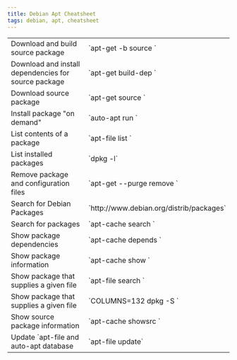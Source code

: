 ```yaml
---
title: Debian Apt Cheatsheet
tags: debian, apt, cheatsheet
---
```


<table>
<tr>
	<td>Download and build source package</td>
	<td>`apt-get -b source <package name>`</td>
</tr>
<tr>
	<td>Download and install dependencies for source package</td>
	<td>`apt-get build-dep <package name>`</td>
</tr>
<tr>
	<td>Download source package</td>
	<td>`apt-get source <package name>`</td>
</tr>
<tr>
	<td>Install package "on demand"</td>
	<td>`auto-apt run <program>`</td>
</tr>
<tr>
	<td>List contents of a package</td>
	<td>`apt-file list <package name>`</td>
</tr>
<tr>
	<td>List installed packages</td>
	<td>`dpkg -l`</td>
</tr>
<tr>
	<td>Remove package and configuration files</td>
	<td>`apt-get --purge remove <package name>`</td>
</tr>
<tr>
	<td>Search for Debian Packages</td>
	<td>`http://www.debian.org/distrib/packages`</td>
</tr>
<tr>
	<td>Search for packages</td>
	<td>`apt-cache search <string>`</td>
</tr>
<tr>
	<td>Show package dependencies</td>
	<td>`apt-cache depends <string>`</td>
</tr>
<tr>
	<td>Show package information</td>
	<td>`apt-cache show <string>`</td>
</tr>
<tr>
	<td>Show package that supplies a given file</td>
	<td>`apt-file search <file name>`</td>
</tr>
<tr>
	<td>Show package that supplies a given file</td>
	<td>`COLUMNS=132 dpkg -S <file name>`</td>
</tr>
<tr>
	<td>Show source package information</td>
	<td>`apt-cache showsrc <package name>`</td>
</tr>
<tr>
	<td>Update `apt-file and auto-apt database</td>
	<td>`apt-file update`</td>
</tr>
</table>
